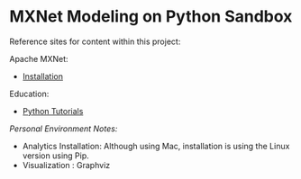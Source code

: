 # MXNet Modeling on Python Sandbox

Reference sites for content within this project:

Apache MXNet:
- [Installation](http://mxnet.io/get_started/install.html)

Education:
- [Python Tutorials](http://mxnet.io/api/python/index.html)


_Personal Environment Notes:_
- Analytics Installation:  Although using Mac, installation is using the Linux version using Pip.
- Visualization : Graphviz
